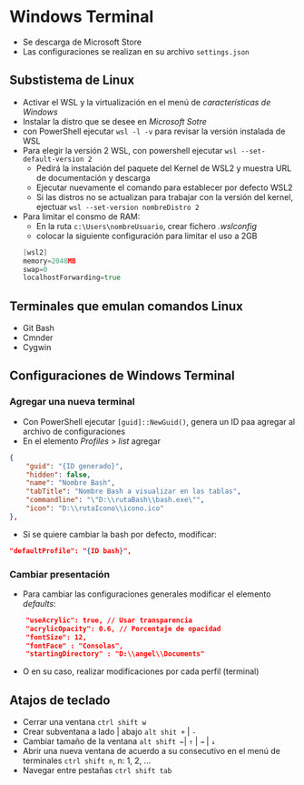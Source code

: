 # Windows Terminal

- Se descarga de Microsoft Store
- Las configuraciones se realizan en su archivo `settings.json`


## Substistema de Linux
- Activar el WSL y la virtualización en el menú de _características de Windows_
- Instalar la distro que se desee en _Microsoft Sotre_
- con PowerShell ejecutar `wsl -l -v` para revisar la versión instalada de WSL
- Para elegir la versión 2 WSL, con powershell ejecutar `wsl --set-default-version 2`
    * Pedirá la instalación del paquete del Kernel de WSL2 y muestra URL de documentación y descarga
    * Ejecutar nuevamente el comando para establecer por defecto WSL2
    * Si las distros no se actualizan para trabajar con la versión del kernel, ejectuar `wsl --set-version nombreDistro 2`
- Para limitar el consmo de RAM:
    * En la ruta `c:\Users\nombreUsuario`, crear fichero _.wslconfig_
    * colocar la siguiente configuración para  limitar el uso a 2GB
    ~~~ go
    [wsl2]
    memory=2048MB
    swap=0
    localhostForwarding=true
    ~~~


## Terminales que emulan comandos Linux
- Git Bash
- Cmnder
- Cygwin


## Configuraciones de Windows Terminal

### Agregar una nueva terminal
- Con PowerShell ejecutar `[guid]::NewGuid()`, genera un ID paa agregar al archivo de configuraciones
- En el elemento _Profiles_ > _list_ agregar
~~~ json
{
    "guid": "{ID generado}",
    "hidden": false,
    "name": "Nombre Bash",
    "tabTitle": "Nombre Bash a visualizar en las tablas",
    "commandline": "\"D:\\rutaBash\\bash.exe\"",
    "icon": "D:\\rutaIcono\\icono.ico"
},
~~~
- Si se quiere cambiar la bash por defecto, modificar:
~~~ json
"defaultProfile": "{ID bash}",
 ~~~

### Cambiar presentación
- Para cambiar las configuraciones generales modificar el elemento _defaults_:
~~~ json
    "useAcrylic": true, // Usar transparencia
    "acrylicOpacity": 0.6, // Porcentaje de opacidad
    "fontSize": 12,
    "fontFace" : "Consolas",
    "startingDirectory" : "D:\\angel\\Documents"
~~~
- O en su caso, realizar modificaciones por cada perfil (terminal)


## Atajos de teclado
- Cerrar una ventana `ctrl shift w`
- Crear subventana a lado | abajo `alt shit +` | `-`
- Cambiar tamaño de la ventana `alt shift ←`| `↑` | `→` | `↓`
- Abrir una nueva ventana de acuerdo a su consecutivo en el menú de terminales `ctrl shift n`, n: 1, 2, ...
- Navegar entre pestañas `ctrl shift tab`

